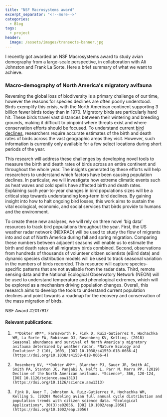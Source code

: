```yaml
---
title: "NSF Macrosystems award"
excerpt_separator: "<!--more-->"
categories:
  - Blog
tags:
  - project
header:
  image: /assets/images/transects-banner.jpg
---
```


I recently got awarded an NSF Macrosystems award to study avian demography from a large-scale perspective, in collaboration with Ali Johnston and Frank La Sorte. 
Here a brief summary of what we want to achieve.

### Macro-demography of North America's migratory avifauna

Reversing the global loss of biodiversity is a primary challenge of our time, however the reasons for species declines are often poorly understood. Birds exemplify this crisis, with the North American continent supporting 3 billion fewer birds today than in 1970. Migratory birds are particularly hard hit. These birds travel vast distances between their wintering and breeding grounds, making it difficult to pinpoint where threats exist and where conservation efforts should be focused. To understand current [bird declines](/blog/3billionbirds), researchers require accurate estimates of the birth and death rates of birds across the vast geographic areas they visit. However, such information is currently only available for a few select locations during short periods of the year.

This research will address these challenges by developing novel tools to measure the birth and death rates of birds across an entire continent and throughout the whole year. The insights generated by these efforts will help researchers to understand which factors have been causing population declines. In particular, we will investigate how extreme climatic events such as heat waves and cold spells have affected birth and death rates. Explaining such year-to-year changes in bird populations sizes will be a critical step towards understanding long-term bird declines. By gaining insight into how to halt ongoing bird losses, this work aims to sustain the vital ecological, economic, and social services that birds provide to humans and the environment. 

To create these new analyses, we will rely on three novel ‘big data’ resources to track bird populations throughout the year. First, the US weather radar network (NEXRAD) will be used to study the flow of migrants into and out of North America during fall and spring migration. Comparing these numbers between adjacent seasons will enable us to estimate the birth and death rates of all migratory birds combined. Second, observations from hundreds of thousands of volunteer citizen scientists (eBird data) and dynamic species distribution models will be used to track seasonal variation in the numbers of birds recorded. This resource will capture species-specific patterns that are not available from the radar data. Third, remote sensing data and the National Ecological Observatory Network (NEON) will be used to understand temperature and phenological extremes, which will be explored as a mechanism driving population changes. Overall, this research aims to develop the tools to understand current population declines and point towards a roadmap for the recovery and conservation of the mass migration of birds. 

NSF Award #2017817


#### Relevant publications:
1.      **Dokter AM**, Farnsworth F, Fink D, Ruiz-Gutierrez V, Hochachka WM, La Sorte FA, Robinson OJ, Rosenberg KV, Kelling. (2018) Seasonal abundance and survival of North America's migratory avifauna determined by weather radar, *Nature Ecology and Evolution* 2 (10), 1603, [DOI 10.1038/s41559-018-0666-4](https://doi.org/10.1038/s41559-018-0666-4)
1.      Rosenberg KV, **Dokter AM**, Blancher PJ, Sauer JR, Smith AC, Smith PA, Stanton JC, Panjabi A, Helft L, Parr M, Marra PP. (2019) Decline of the North American avifauna. *Science*, 366, 120-124, [DOI 10.1126/science.aaw1313](https://doi.org/10.1126/science.aaw1313)
1.      Fink D, Auer T, Johnston A, Ruiz‐Gutierrez V, Hochachka WM, Kelling S. (2020) Modeling avian full annual cycle distribution and population trends with citizen science data. *Ecological Applications*, 30(3):e02056, [DOI 10.1002/eap.2056](https://doi.org/10.1002/eap.2056)

